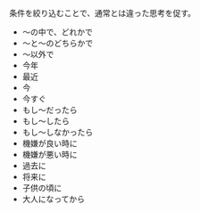 条件を絞り込むことで、通常とは違った思考を促す。

- 〜の中で、どれかで
- 〜と〜のどちらかで
- 〜以外で
- 今年
- 最近
- 今
- 今すぐ
- もし〜だったら
- もし〜したら
- もし〜しなかったら
- 機嫌が良い時に
- 機嫌が悪い時に
- 過去に
- 将来に
- 子供の頃に
- 大人になってから

